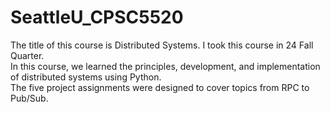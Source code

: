 # SeattleU_CPSC5520

The title of this course is Distributed Systems. I took this course in 24 Fall Quarter.  
In this course, we learned the principles, development, and implementation of distributed systems using Python.  
The five project assignments were designed to cover topics from RPC to Pub/Sub.
